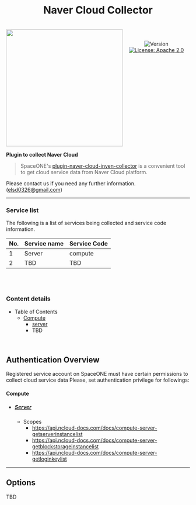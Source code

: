 <h1 align="center">Naver Cloud Collector</h1>  

<br/>  
<div align="center" style="display:flex;">  
  <a href='https://www.ncloud.com/'><img width="320" src="https://www.dotnetpia.co.kr/wp-content/uploads/2021/04/ncp-logo-3-8.png"></a>  
  <p> 
    <br>
    <img alt="Version"  src="https://img.shields.io/badge/version-0.1.0-blue.svg?cacheSeconds=2592000"  />  
    <a href="https://www.apache.org/licenses/LICENSE-2.0"  target="_blank"><img alt="License: Apache 2.0"  src="https://img.shields.io/badge/License-Apache 2.0-yellow.svg" /></a> 
  </p> 
</div>    

**Plugin to collect Naver Cloud**

> SpaceONE's [plugin-naver-cloud-inven-collector](https://github.com/kiku99/plugin-naver-cloud-service-inven-collector) is a convenient tool to
get cloud service data from Naver Cloud platform.



Please contact us if you need any further information. (<elsd0326@gmail.com>)

---


### Service list

The following is a list of services being collected and service code information.

|No.| Service name    | Service Code |
|---|-----------------|--------------|
|1| Server          | compute      |
|2| TBD             | TBD          |


<br>
<br>

### Content details

* Table of Contents
    * [Compute](#compute)
        * [server](#server)
        * TBD

<br>

## Authentication Overview
Registered service account on SpaceONE must have certain permissions to collect cloud service data
Please, set authentication privilege for followings:

#### Compute

- ##### [Server](https://api.ncloud-docs.com/docs/compute-server)
    - Scopes
        - https://api.ncloud-docs.com/docs/compute-server-getserverinstancelist
        - https://api.ncloud-docs.com/docs/compute-server-getblockstorageinstancelist
        - https://api.ncloud-docs.com/docs/compute-server-getloginkeylist



---

## Options

TBD
